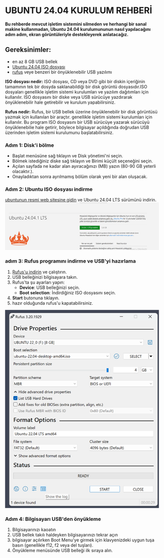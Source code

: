 # UBUNTU 24.04 KURULUM REHBERİ
**Bu rehberde mevcut işletim sistemini silmeden ve herhangi bir sanal makine kullanmadan, Ubuntu 24.04 kurulumununun nasıl yapılacağını adım adım, ekran görüntüleriyle destekleyerek anlatacağız.**
## Gereksinimler:
- en az 8 GB USB bellek
- [Ubuntu 24.04 ISO dosyası](https://ubuntu.com/download/desktop)
- [rufus](https://rufus.ie/tr/) veye benzeri bir önyüklenebilir USB yazılımı


**ISO dosyası nedir:**
  ISO dosyası, CD veya DVD gibi bir diskin içeriğinin tamamının tek bir dosyda saklanabildiği bir disk görüntü dosyasıdır.ISO dosyaları genellikle işletim sistemi kurulumları ve yazılım dağıtımları için kullanılır.
  ISO dosyasını bir diske veya USB sürücüye yazdırarak önyüklenebilir hale getirebilir ve kurulum yapabilirsiniz.

**Rufus nedir:**
Rufus, bir USB bellek üzerine önyüklenebilir bir disk görüntüsü yazmak için kullanılan bir araçtır. genellikle işletim sistemi kurulumları için kullanılır. Bu program ISO dosyasını bir USB sürücüye yazarak sürücüyü önyüklenebilie hale getirir, böylece bilgisayar açıldığında doğrudan USB üzerinden işletim sistemi kurulumunu başlatabilirsiniz.

### Adım 1: Disk'i bölme
- Başlat menüsüne sağ tıklayın ve Disk yönetimi'ni seçin.
- Bölmek istediğiniz diske sağ tıklayın ve Birimi küçült seçeneğini seçin.
- Açılan sayfada ne kadar alan ayıracağınızı (MB) yazın (80-90 GB yeterli olacaktır.).
- Onayladıktan sonra ayrılmamış bölüm olarak yeni bir alan oluşacak.

### Adım 2: Ubuntu ISO dosyası indirme
  [ubuntunun resmi web sitesine gidin](https://ubuntu.com/download/desktop) ve Ubuntu 24.04 LTS sürümünü indirin.
  ![](https://github.com/Misracan165/ubuntu/blob/main/images/images/Ekran%20g%C3%B6r%C3%BCnt%C3%BCs%C3%BC%202024-10-27%20141428.png)

### adım 3: Rufus programını indirme ve USB'yi hazırlama
1. [Rufus'u indirin](https://rufus.ie/tr/) ve çalıştırın.
2. USB belleğinizi bilgisayara takın.
3. Rufus'ta şu ayarları yapın:
   - **Device**: USB belleğinizi seçin.
   - **Boot selection**: İndirdiğiniz ISO dosyasını seçin.
4. **Start** butonuna tıklayın.
5. hazır olduğunda rufus'u kapatabilirsiniz.
   
![](https://github.com/Misracan165/ubuntu/blob/main/images/images/Ekran%20g%C3%B6r%C3%BCnt%C3%BCs%C3%BC%202024-10-27%20142538.png)

### Adım 4: Bilgisayarı USB'den önyükleme
1. Bilgisayarınızı kaoatın
2. USB bellek takılı haldeyken bilgisayarınızı tekrar açın
3. bilgisayar açılırken Boot Menu'ye girmek için klavyenizdeki uygun tuşa basın (genellikle f12, f2 veya del tuşları).
4. Önyükleme menüsünde USB belleği ilk sıraya alın.

![]()
    







